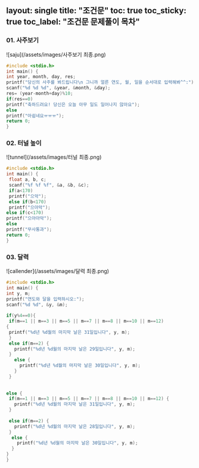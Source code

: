 layout: single
title: "조건문"
toc: true
toc_sticky: true
toc_label: "조건문 문제풀이 목차"
---

### 01. 사주보기
![saju](/assets/images/사주보기 최종.png)
~~~c
#include <stdio.h>
int main() {
int year, month, day, res;
printf("당신의 사주를 봐드립니다\n 그니까 얼른 연도, 월, 일을 순서대로 입력해봐^^:");
scanf("%d %d %d", &year, &month, &day);
res= (year-month+day)%10;
if(res==0)
printf("축하드려요! 당신은 오늘 아무 일도 일어나지 않아요");
else
printf("아쉽네요ㅠㅠㅠ");
return 0;
}
~~~

### 02. 터널 높이
![tunnel](/assets/images/터널 최종.png)
~~~c
#include <stdio.h>
int main() {
 float a, b, c;
 scanf("%f %f %f", &a, &b, &c);
 if(a<170)
 printf("으악");
 else if(b<170)
 printf("으아악");
else if(c<170)
printf("으아아악");
else
printf("무사통과");
return 0;
}
~~~

### 03. 달력
![callender](/assets/images/달력 최종.png)
~~~c
#include <stdio.h>
int main() {
int y, m;
printf("연도와 달을 입력하시오:");
scanf("%d %d", &y, &m);
 
if(y%4==0){
 if(m==1 || m==3 || m==5 || m==7 || m==8 || m==10 || m==12)
{
 printf("%d년 %d월의 마지막 날은 31일입니다", y, m);
 }
 else if(m==2) {
   printf("%d년 %d월의 마지막 날은 29일입니다", y, m);
 }
   else {
     printf("%d년 %d월의 마지막 날은 30일입니다", y, m);
   }
 }
 
 
else {
 if(m==1 || m==3 || m==5 || m==7 || m==8 || m==10 || m==12) {
   printf("%d년 %d월의 마지막 날은 31일입니다", y, m);
 }
 
 else if(m==2) {
   printf("%d년 %d월의 마지막 날은 28일입니다", y, m);
 }
  else {
    printf("%d년 %d월의 마지막 날은 30일입니다", y, m);
  }
}
}
 ~~~
